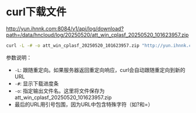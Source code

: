 # curl下载文件

http://yun.ihnnk.com:8084/v1/api/log/download?path=/data/hncloud/log/20250520/att_win_cplasf_20250520_101623957.zip

```bash
curl -L -# -o att_win_cplasf_20250520_101623957.zip "http://yun.ihnnk.com:8084/v1/api/log/download?path=/data/hncloud/log/20250520/att_win_cplasf_20250520_101623957.zip"
```

参数说明：
- `-L`: 跟随重定向。如果服务器返回重定向响应，curl会自动跟随重定向到新的URL
- `-#`: 显示下载进度条
- `-o`: 指定输出文件名。这里将文件保存为 att_win_cplasf_20250520_101623957.zip
- 最后的URL用引号包围，因为URL中包含特殊字符（如?和=）
